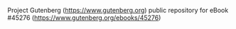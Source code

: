 Project Gutenberg (https://www.gutenberg.org) public repository for eBook #45276 (https://www.gutenberg.org/ebooks/45276)
